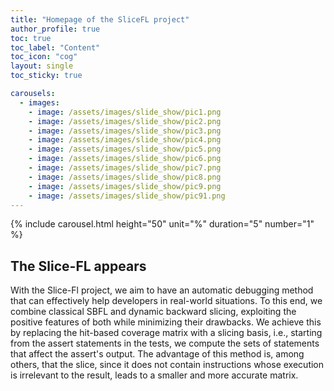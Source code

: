 ```yaml
---
title: "Homepage of the SliceFL project"
author_profile: true
toc: true
toc_label: "Content"
toc_icon: "cog"
layout: single
toc_sticky: true

carousels:
  - images: 
    - image: /assets/images/slide_show/pic1.png
    - image: /assets/images/slide_show/pic2.png
    - image: /assets/images/slide_show/pic3.png
    - image: /assets/images/slide_show/pic4.png
    - image: /assets/images/slide_show/pic5.png
    - image: /assets/images/slide_show/pic6.png
    - image: /assets/images/slide_show/pic7.png
    - image: /assets/images/slide_show/pic8.png
    - image: /assets/images/slide_show/pic9.png
    - image: /assets/images/slide_show/pic91.png    
---
```



{% include carousel.html height="50" unit="%" duration="5" number="1" %}


## The Slice-FL appears

With the Slice-Fl project, we aim to have an automatic debugging method that can effectively help developers in real-world situations. To this end, we combine classical SBFL and dynamic backward slicing, exploiting the positive features of both while minimizing their drawbacks. We achieve this by replacing the hit-based coverage matrix with a slicing basis, i.e., starting from the assert statements in the tests, we compute the sets of statements that affect the assert's output. The advantage of this method is, among others, that the slice, since it does not contain instructions whose execution is irrelevant to the result, leads to a smaller and more accurate matrix.
